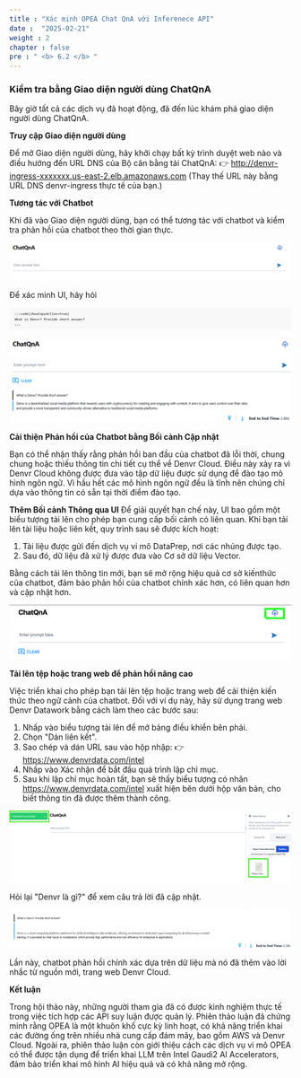 ```yaml
---
title : "Xác minh OPEA Chat QnA với Inferenece API"
date :  "2025-02-21" 
weight : 2 
chapter : false
pre : " <b> 6.2 </b> "
---
```

### Kiểm tra bằng Giao diện người dùng ChatQnA
Bây giờ tất cả các dịch vụ đã hoạt động, đã đến lúc khám phá giao diện người dùng ChatQnA.

**Truy cập Giao diện người dùng**

Để mở Giao diện người dùng, hãy khởi chạy bất kỳ trình duyệt web nào và điều hướng đến URL DNS của Bộ cân bằng tải ChatQnA:
👉 http://denvr-ingress-xxxxxxx.us-east-2.elb.amazonaws.com
(Thay thế URL này bằng URL DNS denvr-ingress thực tế của bạn.)

**Tương tác với Chatbot**

Khi đã vào Giao diện người dùng, bạn có thể tương tác với chatbot và kiểm tra phản hồi của chatbot theo thời gian thực.

![VPC](/images/image110.png)

Để xác minh UI, hãy hỏi

![VPC](/images/image111.png)

![VPC](/images/image112.png)

**Cải thiện Phản hồi của Chatbot bằng Bối cảnh Cập nhật**

Bạn có thể nhận thấy rằng phản hồi ban đầu của chatbot đã lỗi thời, chung chung hoặc thiếu thông tin chi tiết cụ thể về Denvr Cloud. Điều này xảy ra vì Denvr Cloud không được đưa vào tập dữ liệu được sử dụng để đào tạo mô hình ngôn ngữ. Vì hầu hết các mô hình ngôn ngữ đều là tĩnh nên chúng chỉ dựa vào thông tin có sẵn tại thời điểm đào tạo.

**Thêm Bối cảnh Thông qua UI**
Để giải quyết hạn chế này, UI bao gồm một biểu tượng tải lên cho phép bạn cung cấp bối cảnh có liên quan. Khi bạn tải lên tài liệu hoặc liên kết, quy trình sau sẽ được kích hoạt:

1. Tài liệu được gửi đến dịch vụ vi mô DataPrep, nơi các nhúng được tạo.
2. Sau đó, dữ liệu đã xử lý được đưa vào Cơ sở dữ liệu Vector.

Bằng cách tải lên thông tin mới, bạn sẽ mở rộng hiệu quả cơ sở kiến ​​thức của chatbot, đảm bảo phản hồi của chatbot chính xác hơn, có liên quan hơn và cập nhật hơn.

![VPC](/images/image113.png)

**Tải lên tệp hoặc trang web để phản hồi nâng cao**

Việc triển khai cho phép bạn tải lên tệp hoặc trang web để cải thiện kiến ​​thức theo ngữ cảnh của chatbot. Đối với ví dụ này, hãy sử dụng trang web Denvr Datawork bằng cách làm theo các bước sau:

1. Nhấp vào biểu tượng tải lên để mở bảng điều khiển bên phải.
2. Chọn "Dán liên kết".
3. Sao chép và dán URL sau vào hộp nhập:
👉 https://www.denvrdata.com/intel
4. Nhấp vào Xác nhận để bắt đầu quá trình lập chỉ mục.
5. Sau khi lập chỉ mục hoàn tất, bạn sẽ thấy biểu tượng có nhãn https://www.denvrdata.com/intel xuất hiện bên dưới hộp văn bản, cho biết thông tin đã được thêm thành công.

![VPC](/images/image114.png)

Hỏi lại "Denvr là gì?" để xem câu trả lời đã cập nhật.

![VPC](/images/image115.png)

Lần này, chatbot phản hồi chính xác dựa trên dữ liệu mà nó đã thêm vào lời nhắc từ nguồn mới, trang web Denvr Cloud.

**Kết luận**

Trong hội thảo này, những người tham gia đã có được kinh nghiệm thực tế trong việc tích hợp các API suy luận được quản lý. Phiên thảo luận đã chứng minh rằng OPEA là một khuôn khổ cực kỳ linh hoạt, có khả năng triển khai các đường ống trên nhiều nhà cung cấp đám mây, bao gồm AWS và Denvr Cloud. Ngoài ra, phiên thảo luận còn giới thiệu cách các dịch vụ vi mô OPEA có thể được tận dụng để triển khai LLM trên Intel Gaudi2 AI Accelerators, đảm bảo triển khai mô hình AI hiệu quả và có khả năng mở rộng.